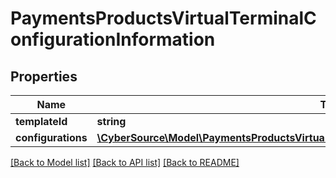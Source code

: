 # PaymentsProductsVirtualTerminalConfigurationInformation

## Properties
Name | Type | Description | Notes
------------ | ------------- | ------------- | -------------
**templateId** | **string** |  | [optional] 
**configurations** | [**\CyberSource\Model\PaymentsProductsVirtualTerminalConfigurationInformationConfigurations**](PaymentsProductsVirtualTerminalConfigurationInformationConfigurations.md) |  | [optional] 

[[Back to Model list]](../README.md#documentation-for-models) [[Back to API list]](../README.md#documentation-for-api-endpoints) [[Back to README]](../README.md)


